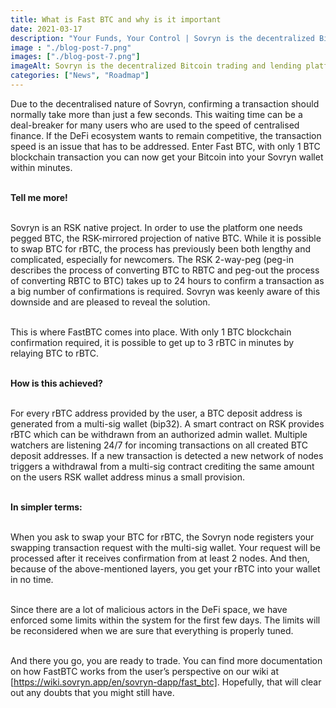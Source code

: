 ```yaml
---
title: What is Fast BTC and why is it important
date: 2021-03-17
description: "Your Funds, Your Control | Sovryn is the decentralized Bitcoin trading and lending platform"
image : "./blog-post-7.png"
images: ["./blog-post-7.png"]
imageAlt: Sovryn is the decentralized Bitcoin trading and lending platform.
categories: ["News", "Roadmap"]
---
```

Due to the decentralised nature of Sovryn, confirming a transaction should normally take more than just a few seconds. This waiting time can be a deal-breaker for many users who are used to the speed of centralised finance. If the DeFi ecosystem wants to remain competitive, the transaction speed is an issue that has to be addressed. Enter Fast BTC, with only 1 BTC blockchain transaction you can now get your Bitcoin into your Sovryn wallet within minutes.
<br />
<br />

**Tell me more!**
<br />
<br />

Sovryn is an RSK native project. In order to use the platform one needs pegged BTC, the RSK-mirrored projection of native BTC. While it is possible to swap BTC for rBTC, the process has previously been both lengthy and complicated, especially for newcomers. The RSK 2-way-peg (peg-in describes the process of converting BTC to RBTC and peg-out the process of converting RBTC to BTC) takes up to 24 hours to confirm a transaction as a big number of confirmations is required. Sovryn was keenly aware of this downside and are pleased to reveal the solution.
<br />
<br />

This is where FastBTC comes into place. With only 1 BTC blockchain confirmation required, it is possible to get up to 3 rBTC in minutes by relaying BTC to rBTC.
<br />
<br />

**How is this achieved?**
<br />
<br />

For every rBTC address provided by the user, a BTC deposit address is generated from a multi-sig wallet (bip32). A smart contract on RSK provides rBTC which can be withdrawn from an authorized admin wallet. Multiple watchers are listening 24/7 for incoming transactions on all created BTC deposit addresses. If a new transaction is detected a new network of nodes triggers a withdrawal from a multi-sig contract crediting the same amount on the users RSK wallet address minus a small provision.
<br />
<br />

**In simpler terms:**
<br />
<br />

When you ask to swap your BTC for rBTC, the Sovryn node registers your swapping transaction request with the multi-sig wallet. Your request will be processed after it receives confirmation from at least 2 nodes. And then, because of the above-mentioned layers, you get your rBTC into your wallet in no time.
<br />
<br />

Since there are a lot of malicious actors in the DeFi space, we have enforced some limits within the system for the first few days. The limits will be reconsidered when we are sure that everything is properly tuned.
<br />
<br />

And there you go, you are ready to trade.
You can find more documentation on how FastBTC works from the user’s perspective on our wiki at  [https://wiki.sovryn.app/en/sovryn-dapp/fast_btc]. Hopefully, that will clear out any doubts that you might still have.